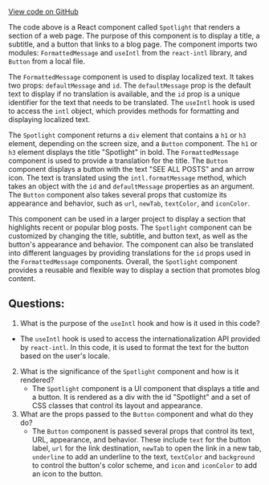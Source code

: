 [View code on GitHub](https://github.com/ergoplatform/ergoweb/components/community/Spotlight.tsx)

The code above is a React component called `Spotlight` that renders a section of a web page. The purpose of this component is to display a title, a subtitle, and a button that links to a blog page. The component imports two modules: `FormattedMessage` and `useIntl` from the `react-intl` library, and `Button` from a local file.

The `FormattedMessage` component is used to display localized text. It takes two props: `defaultMessage` and `id`. The `defaultMessage` prop is the default text to display if no translation is available, and the `id` prop is a unique identifier for the text that needs to be translated. The `useIntl` hook is used to access the `intl` object, which provides methods for formatting and displaying localized text.

The `Spotlight` component returns a `div` element that contains a `h1` or `h3` element, depending on the screen size, and a `Button` component. The `h1` or `h3` element displays the title "Spotlight" in bold. The `FormattedMessage` component is used to provide a translation for the title. The `Button` component displays a button with the text "SEE ALL POSTS" and an arrow icon. The text is translated using the `intl.formatMessage` method, which takes an object with the `id` and `defaultMessage` properties as an argument. The `Button` component also takes several props that customize its appearance and behavior, such as `url`, `newTab`, `textColor`, and `iconColor`.

This component can be used in a larger project to display a section that highlights recent or popular blog posts. The `Spotlight` component can be customized by changing the title, subtitle, and button text, as well as the button's appearance and behavior. The component can also be translated into different languages by providing translations for the `id` props used in the `FormattedMessage` components. Overall, the `Spotlight` component provides a reusable and flexible way to display a section that promotes blog content.
## Questions: 
 1. What is the purpose of the `useIntl` hook and how is it used in this code?
   - The `useIntl` hook is used to access the internationalization API provided by `react-intl`. In this code, it is used to format the text for the button based on the user's locale.
2. What is the significance of the `Spotlight` component and how is it rendered?
   - The `Spotlight` component is a UI component that displays a title and a button. It is rendered as a div with the id "Spotlight" and a set of CSS classes that control its layout and appearance.
3. What are the props passed to the `Button` component and what do they do?
   - The `Button` component is passed several props that control its text, URL, appearance, and behavior. These include `text` for the button label, `url` for the link destination, `newTab` to open the link in a new tab, `underline` to add an underline to the text, `textColor` and `background` to control the button's color scheme, and `icon` and `iconColor` to add an icon to the button.
